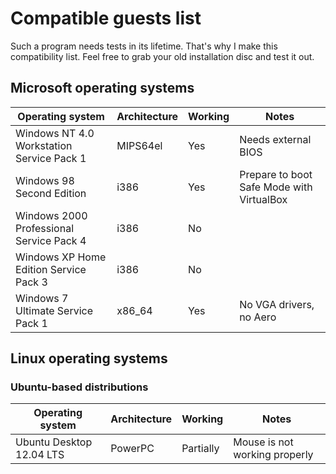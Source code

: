 # Compatible guests list

Such a program needs tests in its lifetime. That's why I make this compatibility list. Feel free to grab your old installation disc and test it out.

## Microsoft operating systems

| Operating system                          | Architecture | Working             | Notes                                     |
| ----------------------------------------- | ------------ | ------------------- | ----------------------------------------- |
| Windows NT 4.0 Workstation Service Pack 1 | MIPS64el     | Yes                 | Needs external BIOS                       |
| Windows 98 Second Edition                 | i386         | Yes                 | Prepare to boot Safe Mode with VirtualBox |
| Windows 2000 Professional Service Pack 4  | i386         | No                  |                                           |
| Windows XP Home Edition Service Pack 3    | i386         | No                  |                                           |
| Windows 7 Ultimate Service Pack 1         | x86_64       | Yes                 | No VGA drivers, no Aero                   |

## Linux operating systems

### Ubuntu-based distributions

| Operating system                          | Architecture | Working             | Notes                                     |
| ----------------------------------------- | ------------ | ------------------- | ----------------------------------------- |
| Ubuntu Desktop 12.04 LTS                  | PowerPC      | Partially           | Mouse is not working properly             |
